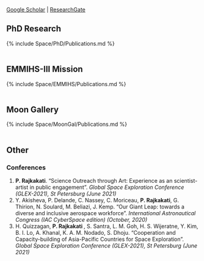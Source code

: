 <div>
	<a href="https://scholar.google.com/citations?hl=en&user=fdHnyXEAAAAJ">Google Scholar</a>
	| <a href="https://www.researchgate.net/profile/Priyanka-Rajkakati">ResearchGate</a>
</div>
<div>
	<h2> PhD Research </h2>
    {% include Space/PhD/Publications.md %}
</div>
<div> <br>
	<h2> EMMIHS-III Mission </h2>
    {% include Space/EMMIHS/Publications.md %}
</div>
<div> <br>
	<h2> Moon Gallery </h2>
    {% include Space/MoonGal/Publications.md %}
</div>
<div> <br>
	<h2> Other </h2>
	<h3> Conferences </h3>
	<ol>
		<li>
			<b>P. Rajkakati</b>. 
			“Science Outreach through Art: Experience as an scientist-artist in public engagement”.
			<i> Global Space Exploration Conference (GLEX-2021), St Petersburg (June 2021) </i>			
		</li>
		<li>
			Y. Akisheva, P. Delande, C. Nassey, C. Moriceau, <b>P. Rajkakati</b>, G. Thirion, N. Soulard, M. Beliazi, J. Kemp. 
			“Our Giant Leap: towards a diverse and inclusive aerospace workforce”.
			<i> International Astronautical Congress (IAC CyberSpace edition) (October, 2020) </i>			
		</li>
		<li>
			H. Quizzagan, <b> P. Rajkakati </b>, S. Santra, L. M. Goh, H. S. Wijeratne, Y. Kim, B. I. Lo, A. Khanal, K. A. M. Nodado, S. Dhoju.  
			“Cooperation and Capacity-building of Asia-Pacific Countries for Space Exploration”.
			<i> Global Space Exploration Conference (GLEX-2021), St Petersburg (June 2021) </i>			
		</li>
	</ol>
</div>